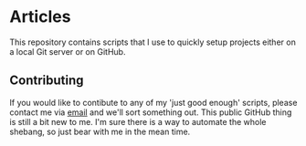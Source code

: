# Articles

This repository contains scripts that I use to quickly setup projects either on a local Git server or on GitHub.

## Contributing

If you would like to contibute to any of my 'just good enough' scripts, please contact me via [email](me@nineties.style) and we'll sort something out. This public GitHub thing is still a bit new to me. I'm sure there is a way to automate the whole shebang, so just bear with me in the mean time.
